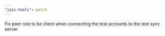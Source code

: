 ```yaml
---
"jazz-tools": patch
---
```


Fix peer role to be client when connecting the test accounts to the test sync server

